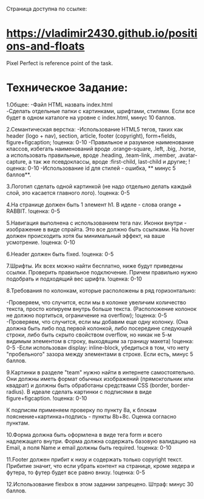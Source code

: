Страница доступна по ссылке:
# https://vladimir2430.github.io/positions-and-floats
Pixel Perfect is reference point of the task.

# Техническое Задание:
1.Общее:
-Файл HTML назвать index.html</br>
-Сделать отдельные папки с картинками, шрифтами, стилями. Если все будет в одном каталоге на уровне с index.html, минус 10 баллов.

2.Семантическая верстка:
-Использование HTML5 тегов, таких как header (logo + nav), section, article, footer (copyright), form+fields, figure+figcaption; !оценка: 0-10
-Правильное и разумное наименование классов, избегать наименований вроде .orange-square, .left, .big, .horse, а использовать правильные, вроде .heading, .team-link, .member, .avatar-capture, а так же псевдоклассы, вроде :first-child, last-child и другие; !оценка: 0-10
-Использование id для стилей - ошибка, ** минус 5 баллов**.

3.Логотип сделать одной картинкой (не надо отдельно делать каждый слой, это касается главного лого). !оценка: 0-5

4.На странице должен быть 1 элемент h1. В иделе - слова orange + RABBIT. !оценка: 0-5

5.Навигация выполнена с использованием тега nav. Иконки внутри - изображение в виде спрайта. Это все должно быть ссылками. На hover должен происходить хотя бы минимальный эффект, на ваше усмотрение. !оценка: 0-10

6.Header должен быть fixed. !оценка: 0-5

7.Шрифты. Их всех можно найти бесплатно, ниже будут приведены ссылки. Проверить правильное подключение. Причем правильно нужно подобрать и подходящий вес шрифта. !оценка: 0-10

8.Требования по колонкам, которые расположены в ряд горизонтально:

-Проверяем, что случится, если мы в колонке увеличим количество текста, просто копируем внутрь больше текста. (Расположение колонок не должно портиться, ограничение на overflow); !оценка: 0-5
-Проверяем, что случится, если мы добавим еще одну колонку. (Она должна быть либо под первой колонкой, либо посередине следующей строки, либо быть скрыто свойством overflow, но никак не 5-м видимым элементом в строку, выходящим за границу макета) !оценка: 0-5
-Если использован display: inline-block, убедиться в том, что нету "пробельного" зазора между элементами в строке. Если есть, минус 5 баллов.

9.Картинки в разделе "team" нужно найти в интернете самостоятельно. Они должны иметь формат обычных изображений (прямокгольник или квадрат) и должны быть обработаны средствами CSS (border, border-radius). В идеале сделать картинки с подписями в виде figure+figcaption. !оценка: 0-10

К подписям применяем проверку по пункту 8a, к блокам пояснение+картинка+подпись - пункты 8b+8c. Оценка согласно пунктам.

10.Форма должна быть оформлена в виде тега form и всего надлежащего внутри. Форма должна содержать базовую валидацию на Email, а поля Name и email должны быть required. !оценка: 0-10

11.Footer должен прибит к низу и содержать только copyright текст. Прибитие значит, что если убрать контент на странице, кроме хедера и футера, то футер будет все равно внизу. !оценка: 0-5

12.Использование flexbox в этом задании запрещено. Штраф: минус 30 баллов.
